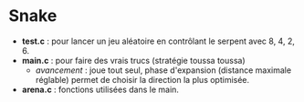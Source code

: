 # Snake

- **test.c** : pour lancer un jeu aléatoire en contrôlant le serpent avec 8, 4, 2, 6.
- **main.c** : pour faire des vrais trucs (stratégie toussa toussa)
  - _avancement_ : joue tout seul, phase d'expansion (distance maximale réglable) permet de choisir la direction la plus optimisée.
- **arena.c** : fonctions utilisées dans le main.
